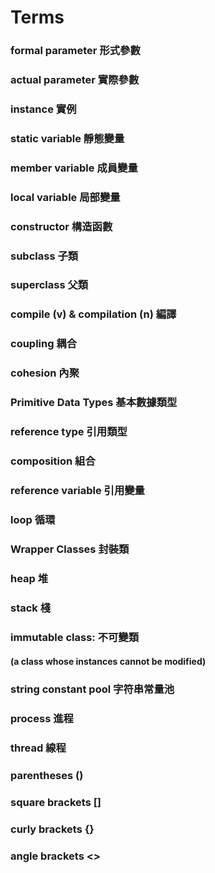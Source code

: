 # Terms

### formal parameter 形式參數
### actual parameter 實際參數
### instance 實例
### static variable 靜態變量
### member variable 成員變量
### local variable 局部變量
### constructor 構造函數
### subclass 子類
### superclass 父類
### compile (v) & compilation (n) 編譯
### coupling 耦合
### cohesion 內聚
### Primitive Data Types 基本數據類型
### reference type 引用類型
### composition 組合
### reference variable 引用變量
### loop 循環
### Wrapper Classes 封裝類
### heap 堆
### stack 棧
### immutable class: 不可變類 
#### (a class whose instances cannot be modified)
### string constant pool 字符串常量池
### process 進程
### thread 線程
### parentheses ()
### square brackets []
### curly brackets {}
### angle brackets <>
